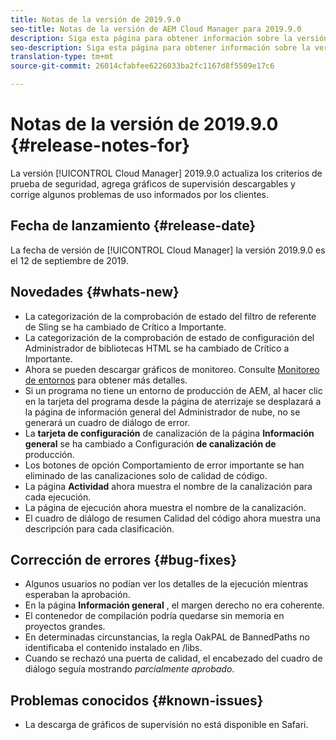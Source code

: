```yaml
---
title: Notas de la versión de 2019.9.0
seo-title: Notas de la versión de AEM Cloud Manager para 2019.9.0
description: Siga esta página para obtener información sobre la versión 2019.9.0 de Cloud Manager.
seo-description: Siga esta página para obtener información sobre la versión 2019.9.0 de AEM Cloud Manager.
translation-type: tm+mt
source-git-commit: 26014cfabfee6226033ba2fc1167d8f5509e17c6

---
```


# Notas de la versión de 2019.9.0 {#release-notes-for}

La versión [!UICONTROL Cloud Manager] 2019.9.0 actualiza los criterios de prueba de seguridad, agrega gráficos de supervisión descargables y corrige algunos problemas de uso informados por los clientes.

## Fecha de lanzamiento {#release-date}

La fecha de versión de [!UICONTROL Cloud Manager] la versión 2019.9.0 es el 12 de septiembre de 2019.

## Novedades {#whats-new}

* La categorización de la comprobación de estado del filtro de referente de Sling se ha cambiado de Crítico a Importante.
* La categorización de la comprobación de estado de configuración del Administrador de bibliotecas HTML se ha cambiado de Crítico a Importante.
* Ahora se pueden descargar gráficos de monitoreo. Consulte [Monitoreo de entornos](monitor-your-environments.md) para obtener más detalles.
* Si un programa no tiene un entorno de producción de AEM, al hacer clic en la tarjeta del programa desde la página de aterrizaje se desplazará a la página de información general del Administrador de nube, no se generará un cuadro de diálogo de error.
* La **tarjeta de configuración** de canalización de la página **Información general** se ha cambiado a Configuración **de canalización de** producción.
* Los botones de opción Comportamiento de error importante se han eliminado de las canalizaciones solo de calidad de código.
* La página **Actividad** ahora muestra el nombre de la canalización para cada ejecución.
* La página de ejecución ahora muestra el nombre de la canalización.
* El cuadro de diálogo de resumen Calidad del código ahora muestra una descripción para cada clasificación.

## Corrección de errores {#bug-fixes}

* Algunos usuarios no podían ver los detalles de la ejecución mientras esperaban la aprobación.
* En la página **Información general** , el margen derecho no era coherente.
* El contenedor de compilación podría quedarse sin memoria en proyectos grandes.
* En determinadas circunstancias, la regla OakPAL de BannedPaths no identificaba el contenido instalado en /libs.
* Cuando se rechazó una puerta de calidad, el encabezado del cuadro de diálogo seguía mostrando *parcialmente aprobado*.

## Problemas conocidos {#known-issues}

* La descarga de gráficos de supervisión no está disponible en Safari.
